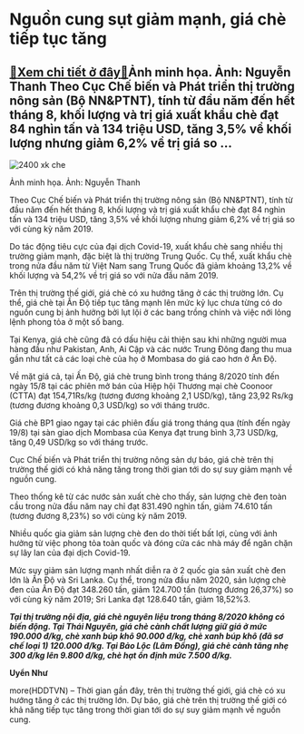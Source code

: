 Nguồn cung sụt giảm mạnh, giá chè tiếp tục tăng
===============================================

[:gift:Xem chi tiết ở đây:gift:](https://hddtvn.com/nguon-cung-sut-giam-manh-gia-che-tiep-tuc-tang/)Ảnh minh họa. Ảnh: Nguyễn Thanh Theo Cục Chế biến và Phát triển thị trường nông sản (Bộ NN&PTNT), tính từ đầu năm đến hết tháng 8, khối lượng và trị giá xuất khẩu chè đạt 84 nghìn tấn và 134 triệu USD, tăng 3,5% về khối lượng nhưng giảm 6,2% về trị giá so …
-----------------------------------------------------------------------------------------------------------------------------------------------------------------------------------------------------------------------------------------------------------------





![2400 xk che](https://haiquanonline.com.vn/stores/news_dataimages/thanhnt/052020/12/10/in_article/2400_xk_che.jpg?rt=20200909090114 "undefined")


Ảnh minh họa. Ảnh: Nguyễn Thanh



Theo Cục Chế biến và Phát triển thị trường nông sản (Bộ NN&PTNT), tính từ đầu năm đến hết tháng 8, khối lượng và trị giá xuất khẩu chè đạt 84 nghìn tấn và 134 triệu USD, tăng 3,5% về khối lượng nhưng giảm 6,2% về trị giá so với cùng kỳ năm 2019.


Do tác động tiêu cực của đại dịch Covid-19, xuất khẩu chè sang nhiều thị trường giảm mạnh, đặc biệt là thị trường Trung Quốc. Cụ thể, xuất khẩu chè trong nửa đầu năm từ Việt Nam sang Trung Quốc đã giảm khoảng 13,2% về khối lượng và 54,2% về trị giá so với nửa đầu năm 2019.


Trên thị trường thế giới, giá chè có xu hướng tăng ở các thị trường lớn. Cụ thể, giá chè tại Ấn Độ tiếp tục tăng mạnh lên mức kỷ lục chưa từng có do nguồn cung bị ảnh hưởng bởi lụt lội ở các bang trồng chính và việc nới lỏng lệnh phong tỏa ở một số bang.


Tại Kenya, giá chè cũng đã có dấu hiệu cải thiện sau khi những người mua hàng đầu như Pakistan, Anh, Ai Cập và các nước Trung Đông đang thu mua gần như tất cả các loại chè của họ ở Mombasa do giá cao hơn ở Ấn Độ.


Về mặt giá cả, tại Ấn Độ, giá chè trung bình trong tháng 8/2020 tính đến ngày 15/8 tại các phiên mở bán của Hiệp hội Thương mại chè Coonoor (CTTA) đạt 154,71Rs/kg (tương đương khoảng 2,1 USD/kg), tăng 23,92 Rs/kg (tương đương khoảng 0,3 USD/kg) so với tháng trước.


Giá chè BP1 giao ngay tại các phiên đấu giá trong tháng qua (tính đến ngày 19/8) tại sàn giao dịch Mombasa của Kenya đạt trung bình 3,73 USD/kg, tăng 0,49 USD/kg so với tháng trước.


Cục Chế biến và Phát triển thị trường nông sản dự báo, giá chè trên thị trường thế giới có khả năng tăng trong thời gian tới do sự suy giảm mạnh về nguồn cung.


Theo thống kê từ các nước sản xuất chè cho thấy, sản lượng chè đen toàn cầu trong nửa đầu năm nay chỉ đạt 831.490 nghìn tấn, giảm 74.610 tấn (tương đương 8,23%) so với cùng kỳ năm 2019.


Nhiều quốc gia giảm sản lượng chè đen do thời tiết bất lợi, cùng với ảnh hưởng từ việc phong tỏa toàn quốc và đóng cửa các nhà máy để ngăn chặn sự lây lan của đại dịch Covid-19.


Mức suy giảm sản lượng mạnh nhất diễn ra ở 2 quốc gia sản xuất chè đen lớn là Ấn Độ và Sri Lanka. Cụ thể, trong nửa đầu năm 2020, sản lượng chè đen của Ấn Độ đạt 348.260 tấn, giảm 124.700 tấn (tương đương 26,37%) so với cùng kỳ năm 2019; Sri Lanka đạt 128.640 tấn, giảm 18,52%3.





***Tại thị trường nội địa, giá chè nguyên liệu trong tháng 8/2020 không có biến động. Tại Thái Nguyên, giá chè cành chất lượng giữ giá ở mức 190.000 đ/kg, chè xanh búp khô 90.000 đ/kg, chè xanh búp khô (đã sơ chế loại 1) 120.000 đ/kg. Tại Bảo Lộc (Lâm Đồng), giá chè cành tăng nhẹ 300 đ/kg lên 9.800 đ/kg, chè hạt ổn định mức 7.500 đ/kg.***




**Uyển Như**



more(HDDTVN) – Thời gian gần đây, trên thị trường thế giới, giá chè có xu hướng tăng ở các thị trường lớn. Dự báo, giá chè trên thị trường thế giới có khả năng tiếp tục tăng trong thời gian tới do sự suy giảm mạnh về nguồn cung.


